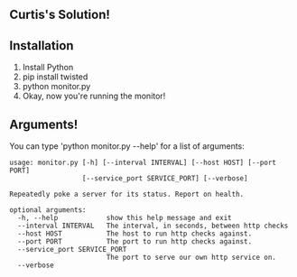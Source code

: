 
Curtis's Solution!
------------------

## Installation
 1. Install Python
 2. pip install twisted
 3. python monitor.py
 4. Okay, now you're running the monitor!

## Arguments!

You can type 'python monitor.py --help' for a list of arguments:

    usage: monitor.py [-h] [--interval INTERVAL] [--host HOST] [--port PORT]
                      [--service_port SERVICE_PORT] [--verbose]

    Repeatedly poke a server for its status. Report on health.

    optional arguments:
      -h, --help            show this help message and exit
      --interval INTERVAL   The interval, in seconds, between http checks
      --host HOST           The host to run http checks against.
      --port PORT           The port to run http checks against.
      --service_port SERVICE_PORT
                            The port to serve our own http service on.
      --verbose


